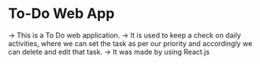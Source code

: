 # To-Do Web App

-> This is a To Do web application.
-> It is used to keep a check on daily activities,
   where we can set the task as per our priority and accordingly we can delete and edit that task.
-> It was made by using React.js
